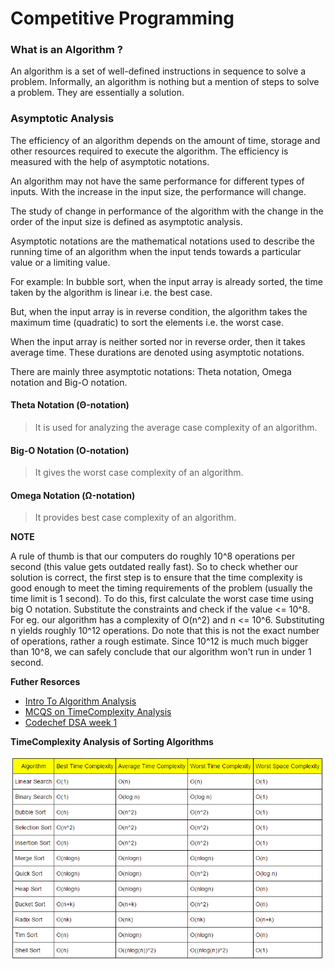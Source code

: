 # Competitive Programming

### What is an Algorithm ?

An algorithm is a set of well-defined instructions in sequence to solve a problem.
Informally, an algorithm is nothing but a mention of steps to solve a problem. 
They are essentially a solution.


### Asymptotic Analysis

The efficiency of an algorithm depends on the amount of time, storage and other resources required to execute the algorithm. 
The efficiency is measured with the help of asymptotic notations.

An algorithm may not have the same performance for different types of inputs. 
With the increase in the input size, the performance will change.

The study of change in performance of the algorithm with the change in the order of the input size is defined as asymptotic analysis.

Asymptotic notations are the mathematical notations used to describe the running time of an algorithm when the input tends towards a particular value or a limiting value.

For example: In bubble sort, when the input array is already sorted, the time taken by the algorithm is linear i.e. the best case.

But, when the input array is in reverse condition, the algorithm takes the maximum time (quadratic) to sort the elements i.e. the worst case.

When the input array is neither sorted nor in reverse order, then it takes average time. These durations are denoted using asymptotic notations.

There are mainly three asymptotic notations: Theta notation, Omega notation and Big-O notation.



#### Theta Notation (Θ-notation)
> It is used for analyzing the average case complexity of an algorithm.

#### Big-O Notation (O-notation)
> It gives the worst case complexity of an algorithm.

#### Omega Notation (Ω-notation)
> It provides best case complexity of an algorithm.

**NOTE**

A rule of thumb is that our computers do roughly 10^8 operations per second (this value gets outdated really fast). So to check whether our solution is correct, the first step is to ensure that the time complexity is good enough to meet the timing requirements of the problem (usually the time limit is 1 second). To do this, first calculate the worst case time using big O notation. Substitute the constraints and check if the value <= 10^8.
For eg. our algorithm has a complexity of O(n^2) and n <= 10^6. Substituting n yields roughly 10^12 operations. Do note that this is not the exact number of operations, rather a rough estimate. Since 10^12 is much much bigger than 10^8, we can safely conclude that our algorithm won't run in under 1 second.


**Futher Resorces**
- [Intro To Algorithm Analysis](https://drive.google.com/file/d/0B-W-TWxgtybGd3dFUzg1OHNsM2M/view)
- [MCQS on TimeComplexity Analysis](https://discuss.codechef.com/t/multiple-choice-questions-related-to-testing-knowledge-about-time-and-space-complexity-of-a-program/17976)
- [Codechef DSA week 1](https://www.codechef.com/LRNDSA01?order=desc&sortBy=successful_submissions)

**TimeComplexity Analysis of Sorting Algorithms**

![alt TimeComplexity](images/sorting.png)

